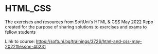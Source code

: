 # HTML_CSS
The exercises and resources from SoftUni's  HTML &amp; CSS  May 2022
Repo created for the purpose of sharing solutions to exercises and exams to fellow students

Link to course: https://softuni.bg/trainings/3726/html-and-css-may-2022#lesson-40231
